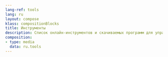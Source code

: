 ```yaml
---
lang-ref: tools
lang: ru
layout: compose
klass: compositionBlocks
title: Инструменты
description: Список онлайн-инструментов и скачиваемых программ для управления данными о биоразнообразии
composition:
- type: media
  data: ru.tools
---
```

